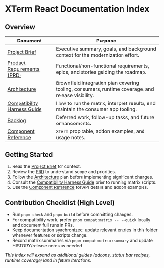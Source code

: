 # XTerm React Documentation Index

## Overview

| Document | Purpose |
| --- | --- |
| [Project Brief](./brief.md) | Executive summary, goals, and background context for the modernization effort. |
| [Product Requirements (PRD)](./prd.md) | Functional/non-functional requirements, epics, and stories guiding the roadmap. |
| [Architecture](./architecture.md) | Brownfield integration plan covering tooling, consumers, runtime coverage, and release visibility. |
| [Compatibility Harness Guide](./compatibility-testing.md) | How to run the matrix, interpret results, and maintain the consumer app tooling. |
| [Backlog](./backlog.md) | Deferred work, follow-up tasks, and future enhancements. |
| [Component Reference](./component-reference.md) | `XTerm` prop table, addon examples, and usage notes. |

## Getting Started

1. Read the [Project Brief](./brief.md) for context.
2. Review the [PRD](./prd.md) to understand scope and priorities.
3. Follow the [Architecture](./architecture.md) plan before implementing significant changes.
4. Consult the [Compatibility Harness Guide](./compatibility-testing.md) prior to running matrix scripts.
5. Use the [Component Reference](./component-reference.md) for API details and addon examples.

## Contribution Checklist (High Level)

- Run `pnpm check` and `pnpm build` before committing changes.
- For compatibility work, prefer `pnpm compat:matrix -- --quick` locally and document full runs in PRs.
- Keep documentation synchronized: update relevant entries in this folder whenever features or scripts change.
- Record matrix summaries via `pnpm compat:matrix:summary` and update HISTORY/release notes as needed.

_This index will expand as additional guides (addons, status bar recipes, runtime coverage) land in future iterations._
